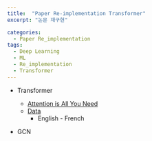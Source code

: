 ```yaml
---
title:  "Paper Re-implementation Transformer"
excerpt: "논문 재구현"

categories:
  - Paper Re_implementation
tags:
  - Deep Learning
  - ML
  - Re_implementation
  - Transformer
---
```


- Transformer
    - [Attention is All You Need](https://arxiv.org/abs/1706.03762)
    - [Data](http://www.statmt.org/europarl/v7/fr-en.tgz)
        - English - French
        
- GCN
